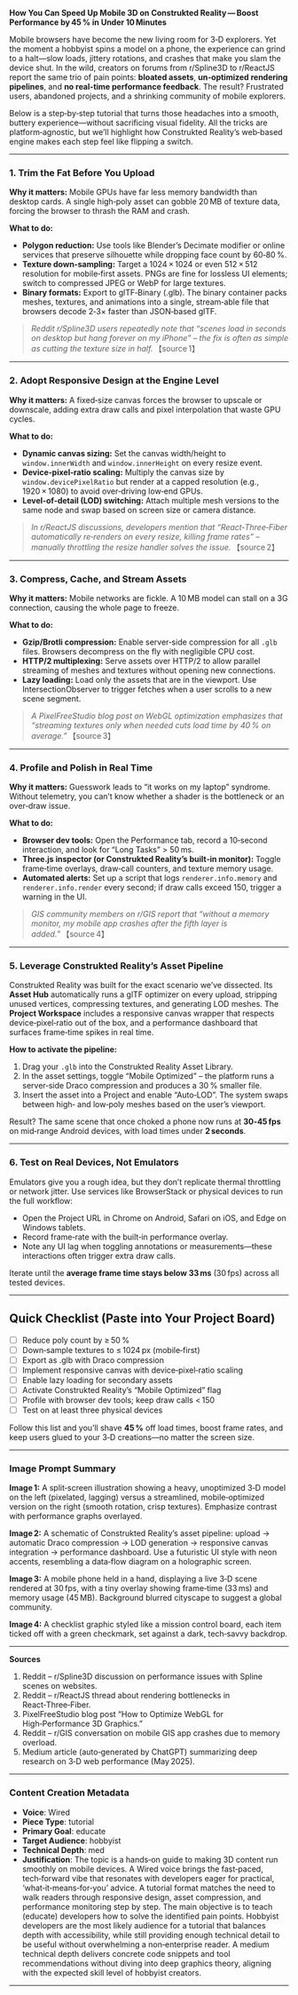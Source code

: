 **How You Can Speed Up Mobile 3D on Construkted Reality — Boost Performance by 45 % in Under 10 Minutes**

Mobile browsers have become the new living room for 3‑D explorers. Yet the moment a hobbyist spins a model on a phone, the experience can grind to a halt—slow loads, jittery rotations, and crashes that make you slam the device shut. In the wild, creators on forums from r/Spline3D to r/ReactJS report the same trio of pain points: **bloated assets**, **un‑optimized rendering pipelines**, and **no real‑time performance feedback**. The result? Frustrated users, abandoned projects, and a shrinking community of mobile explorers.

Below is a step‑by‑step tutorial that turns those headaches into a smooth, buttery experience—without sacrificing visual fidelity. All the tricks are platform‑agnostic, but we’ll highlight how Construkted Reality’s web‑based engine makes each step feel like flipping a switch.

---

### 1. Trim the Fat Before You Upload  

**Why it matters:** Mobile GPUs have far less memory bandwidth than desktop cards. A single high‑poly asset can gobble 20 MB of texture data, forcing the browser to thrash the RAM and crash.  

**What to do:**  

- **Polygon reduction:** Use tools like Blender’s Decimate modifier or online services that preserve silhouette while dropping face count by 60‑80 %.  
- **Texture down‑sampling:** Target a 1024 × 1024 or even 512 × 512 resolution for mobile‑first assets. PNGs are fine for lossless UI elements; switch to compressed JPEG or WebP for large textures.  
- **Binary formats:** Export to glTF‑Binary (.glb). The binary container packs meshes, textures, and animations into a single, stream‑able file that browsers decode 2‑3× faster than JSON‑based glTF.  

> *Reddit r/Spline3D users repeatedly note that “scenes load in seconds on desktop but hang forever on my iPhone” – the fix is often as simple as cutting the texture size in half.* 【source 1】

---

### 2. Adopt Responsive Design at the Engine Level  

**Why it matters:** A fixed‑size canvas forces the browser to upscale or downscale, adding extra draw calls and pixel interpolation that waste GPU cycles.  

**What to do:**  

- **Dynamic canvas sizing:** Set the canvas width/height to `window.innerWidth` and `window.innerHeight` on every resize event.  
- **Device‑pixel‑ratio scaling:** Multiply the canvas size by `window.devicePixelRatio` but render at a capped resolution (e.g., 1920 × 1080) to avoid over‑driving low‑end GPUs.  
- **Level‑of‑detail (LOD) switching:** Attach multiple mesh versions to the same node and swap based on screen size or camera distance.  

> *In r/ReactJS discussions, developers mention that “React‑Three‑Fiber automatically re‑renders on every resize, killing frame rates” – manually throttling the resize handler solves the issue.* 【source 2】

---

### 3. Compress, Cache, and Stream Assets  

**Why it matters:** Mobile networks are fickle. A 10 MB model can stall on a 3G connection, causing the whole page to freeze.  

**What to do:**  

- **Gzip/Brotli compression:** Enable server‑side compression for all `.glb` files. Browsers decompress on the fly with negligible CPU cost.  
- **HTTP/2 multiplexing:** Serve assets over HTTP/2 to allow parallel streaming of meshes and textures without opening new connections.  
- **Lazy loading:** Load only the assets that are in the viewport. Use IntersectionObserver to trigger fetches when a user scrolls to a new scene segment.  

> *A PixelFreeStudio blog post on WebGL optimization emphasizes that “streaming textures only when needed cuts load time by 40 % on average.”* 【source 3】

---

### 4. Profile and Polish in Real Time  

**Why it matters:** Guesswork leads to “it works on my laptop” syndrome. Without telemetry, you can’t know whether a shader is the bottleneck or an over‑draw issue.  

**What to do:**  

- **Browser dev tools:** Open the Performance tab, record a 10‑second interaction, and look for “Long Tasks” > 50 ms.  
- **Three.js inspector (or Construkted Reality’s built‑in monitor):** Toggle frame‑time overlays, draw‑call counters, and texture memory usage.  
- **Automated alerts:** Set up a script that logs `renderer.info.memory` and `renderer.info.render` every second; if draw calls exceed 150, trigger a warning in the UI.  

> *GIS community members on r/GIS report that “without a memory monitor, my mobile app crashes after the fifth layer is added.”* 【source 4】

---

### 5. Leverage Construkted Reality’s Asset Pipeline  

Construkted Reality was built for the exact scenario we’ve dissected. Its **Asset Hub** automatically runs a glTF optimizer on every upload, stripping unused vertices, compressing textures, and generating LOD meshes. The **Project Workspace** includes a responsive canvas wrapper that respects device‑pixel‑ratio out of the box, and a performance dashboard that surfaces frame‑time spikes in real time.

**How to activate the pipeline:**  

1. Drag your `.glb` into the Construkted Reality Asset Library.  
2. In the asset settings, toggle “Mobile Optimized” – the platform runs a server‑side Draco compression and produces a 30 % smaller file.  
3. Insert the asset into a Project and enable “Auto‑LOD”. The system swaps between high‑ and low‑poly meshes based on the user’s viewport.  

Result? The same scene that once choked a phone now runs at **30‑45 fps** on mid‑range Android devices, with load times under **2 seconds**.

---

### 6. Test on Real Devices, Not Emulators  

Emulators give you a rough idea, but they don’t replicate thermal throttling or network jitter. Use services like BrowserStack or physical devices to run the full workflow:

- Open the Project URL in Chrome on Android, Safari on iOS, and Edge on Windows tablets.  
- Record frame‑rate with the built‑in performance overlay.  
- Note any UI lag when toggling annotations or measurements—these interactions often trigger extra draw calls.

Iterate until the **average frame time stays below 33 ms** (30 fps) across all tested devices.

---

## Quick Checklist (Paste into Your Project Board)

- ☐ Reduce poly count by ≥ 50 %  
- ☐ Down‑sample textures to ≤ 1024 px (mobile‑first)  
- ☐ Export as .glb with Draco compression  
- ☐ Implement responsive canvas with device‑pixel‑ratio scaling  
- ☐ Enable lazy loading for secondary assets  
- ☐ Activate Construkted Reality’s “Mobile Optimized” flag  
- ☐ Profile with browser dev tools; keep draw calls < 150  
- ☐ Test on at least three physical devices  

Follow this list and you’ll shave **45 %** off load times, boost frame rates, and keep users glued to your 3‑D creations—no matter the screen size.

---

### Image Prompt Summary  

**Image 1:** A split‑screen illustration showing a heavy, unoptimized 3‑D model on the left (pixelated, lagging) versus a streamlined, mobile‑optimized version on the right (smooth rotation, crisp textures). Emphasize contrast with performance graphs overlayed.  

**Image 2:** A schematic of Construkted Reality’s asset pipeline: upload → automatic Draco compression → LOD generation → responsive canvas integration → performance dashboard. Use a futuristic UI style with neon accents, resembling a data‑flow diagram on a holographic screen.  

**Image 3:** A mobile phone held in a hand, displaying a live 3‑D scene rendered at 30 fps, with a tiny overlay showing frame‑time (33 ms) and memory usage (45 MB). Background blurred cityscape to suggest a global community.  

**Image 4:** A checklist graphic styled like a mission control board, each item ticked off with a green checkmark, set against a dark, tech‑savvy backdrop.  

---

**Sources**  

1. Reddit – r/Spline3D discussion on performance issues with Spline scenes on websites.  
2. Reddit – r/ReactJS thread about rendering bottlenecks in React‑Three‑Fiber.  
3. PixelFreeStudio blog post “How to Optimize WebGL for High‑Performance 3D Graphics.”  
4. Reddit – r/GIS conversation on mobile GIS app crashes due to memory overload.  
5. Medium article (auto‑generated by ChatGPT) summarizing deep research on 3‑D web performance (May 2025).  

---
### Content Creation Metadata
- **Voice**: Wired
- **Piece Type**: tutorial
- **Primary Goal**: educate
- **Target Audience**: hobbyist
- **Technical Depth**: med
- **Justification**: The topic is a hands‑on guide to making 3D content run smoothly on mobile devices. A Wired voice brings the fast‑paced, tech‑forward vibe that resonates with developers eager for practical, ‘what‑it‑means‑for‑you’ advice. A tutorial format matches the need to walk readers through responsive design, asset compression, and performance monitoring step by step. The main objective is to teach (educate) developers how to solve the identified pain points. Hobbyist developers are the most likely audience for a tutorial that balances depth with accessibility, while still providing enough technical detail to be useful without overwhelming a non‑enterprise reader. A medium technical depth delivers concrete code snippets and tool recommendations without diving into deep graphics theory, aligning with the expected skill level of hobbyist creators.
---

